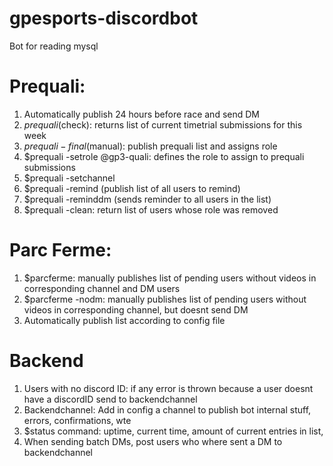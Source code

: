 # gpesports-discordbot
Bot for reading mysql


Prequali:
===============================
1. Automatically publish 24 hours before race and send DM
2. $prequali ($check): returns list of current timetrial submissions for this week
3. $prequali -final ($manual): publish prequali list and assigns role
4. $prequali -setrole @gp3-quali: defines the role to assign to prequali submissions
5. $prequali -setchannel
6. $prequali -remind (publish list of all users to remind)
7. $prequali -reminddm (sends reminder to all users in the list)
8. $prequali -clean: return list of users whose role was removed

Parc Ferme:
===============================
1. $parcferme: manually publishes list of pending users without videos in corresponding channel and DM users
2. $parcferme -nodm: manually publishes list of pending users without videos in corresponding channel, but doesnt send DM
2. Automatically publish list according to config file


Backend
===============================
1. Users with no discord ID: if any error is thrown because a user doesnt have a discordID send to backendchannel
2. Backendchannel: Add in config a channel to publish bot internal stuff, errors, confirmations, wte
3. $status command: uptime, current time, amount of current entries in list, 
4. When sending batch DMs, post users who where sent a DM to backendchannel 
